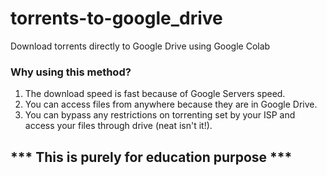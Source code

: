 # torrents-to-google_drive
Download torrents directly to Google Drive using Google Colab

### Why using this method?
1. The download speed is fast because of Google Servers speed.
2. You can access files from anywhere because they are in Google Drive.
3. You can bypass any restrictions on torrenting set by your ISP and access your files through drive (neat isn't it!).

## *** This is purely for education purpose ***
